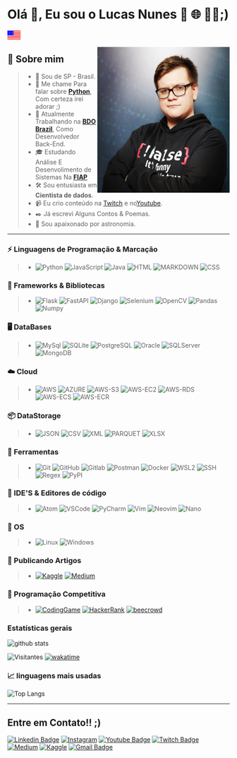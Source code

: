 # Olá 👋, Eu sou o **Lucas Nunes** 🐍 🌐 👩‍💻;)

<a href="./README.md"> <img src="./en-us.jpeg"
title="EN-US" width="30" height="20" href="README.md"/> </a>

<img src="./eu.jpeg"
title="EU" width="300" height="330" align="right" />

## 👦 Sobre mim

> * 📌 Sou de SP - Brasil.
> * 💬 Me chame Para falar sobre [**Python**](https://github.com/kilerhg/Python-Studies#readme), Com certeza irei adorar ;)
> * 💼 Atualmente Trabalhando na [**BDO Brazil**](https://www.linkedin.com/company/bdobrazil), Como Desenvolvedor Back-End.
> * 🎓 Estudando Análise E Desenvolimento de Sistemas Na [**FIAP**](https://www.fiap.com.br/)
> * 🛠️ Sou entusiasta em **Cientista de dados**.
> * 📹 Eu crio conteúdo na [Twitch](https://twitch.tv/kilerhg) e no[Youtube](https://www.youtube.com/channel/UCHwKv2z-bKtuReIqssMuMkw).
> * ✒️ Já escrevi Alguns Contos & Poemas.
> * 🔭 Sou apaixonado por astronomia.

---------------

### ⚡ Linguagens de Programação & Marcação

> * ![Python](https://img.shields.io/badge/-Python-181717?&logo=Python&logoColor=FFFFFF) ![JavaScript](https://img.shields.io/badge/-JavaScript-181717?&logo=JavaScript&logoColor=FFFFFF) ![Java](https://img.shields.io/badge/-JAVA-181717?&logo=java&logoColor=FFFFFF) ![HTML](https://img.shields.io/badge/-HTML-181717?&logo=HTML5&logoColor=FFFFFF) ![MARKDOWN](https://img.shields.io/badge/-MD-181717?&logo=MARKDOWN&logoColor=FFFFFF) ![CSS](https://img.shields.io/badge/-CSS-181717?&logo=css3&logoColor=FFFFFF)

### 🤖 Frameworks & Bibliotecas

> * ![Flask](https://img.shields.io/badge/-Flask-181717?&logo=Flask&logoColor=FFFFFF) ![FastAPI](https://img.shields.io/badge/-FastAPI-181717?&logo=FastAPI&logoColor=FFFFFF) ![Django](https://img.shields.io/badge/-Django-181717?&logo=Django&logoColor=FFFFFF) ![Selenium](https://img.shields.io/badge/-Selenium-181717?&logo=Selenium&logoColor=FFFFFF) ![OpenCV](https://img.shields.io/badge/-OpenCV-181717?&logo=OpenCV&logoColor=FFFFFF) ![Pandas](https://img.shields.io/badge/-Pandas-181717?&logo=Pandas&logoColor=FFFFFF) ![Numpy](https://img.shields.io/badge/-Numpy-181717?&logo=Numpy&logoColor=FFFFFF)

### 🖥 DataBases

> * ![MySql](https://img.shields.io/badge/-MySql-181717?&logo=MySQL&logoColor=FFFFFF) ![SQLite](https://img.shields.io/badge/-SQLite-181717?&logo=sqlite&logoColor=FFFFFF) ![PostgreSQL](https://img.shields.io/badge/-PostgreSQL-181717?&logo=postgresql&logoColor=FFFFFF) ![Oracle](https://img.shields.io/badge/-Oracle-181717?&logo=oracle&logoColor=FFFFFF) ![SQLServer](https://img.shields.io/badge/-SQLServer-181717?&logo=Microsoft+SQL+Server&logoColor=FFFFFF) ![MongoDB](https://img.shields.io/badge/-MongoDB-181717?&logo=mongodb&logoColor=FFFFFF)

### ☁️ Cloud

> * ![AWS](https://img.shields.io/badge/-AWS-181717?&logo=Amazon-AWS&logoColor=FFFFFF) ![AZURE](https://img.shields.io/badge/-AZURE-181717?&logo=Microsoft-Azure&logoColor=FFFFFF) ![AWS-S3](https://img.shields.io/badge/-AWS_S3-181717?&logo=AMAZON-S3&logoColor=FFFFFF) ![AWS-EC2](https://img.shields.io/badge/-AWS_EC2-181717?&logo=AMAZON-EC2&logoColor=FFFFFF) ![AWS-RDS](https://img.shields.io/badge/-AWS_RDS-181717?&logo=AMAZON-RDS&logoColor=FFFFFF) ![AWS-ECS](https://img.shields.io/badge/-AWS_ECS-181717?&logo=AMAZON-ECS&logoColor=FFFFFF) ![AWS-ECR](https://img.shields.io/badge/-AWS_ECR-181717?&logo=AMAZON-ECR&logoColor=FFFFFF) 

### 📦 DataStorage

> * ![JSON](https://img.shields.io/badge/-JSON-181717?&logo=json&logoColor=FFFFFF) ![CSV](https://img.shields.io/badge/-CSV-181717?&logo=databricks&logoColor=FFFFFF) ![XML](https://img.shields.io/badge/-XML-181717?&logo=CodersRank&logoColor=FFFFFF) ![PARQUET](https://img.shields.io/badge/-PARQUET-181717?&logo=databricks&logoColor=FFFFFF) ![XLSX](https://img.shields.io/badge/-XLSX-181717?&logo=Microsoft+Excel&logoColor=FFFFFF)

### 🧰 Ferramentas

> * ![Git](https://img.shields.io/badge/-Git-181717?&logo=git&logoColor=FFFFFF) ![GitHub](https://img.shields.io/badge/-GitHub-181717?&logo=GitHub&logoColor=FFFFFF) ![Gitlab](https://img.shields.io/badge/-GitLab-181717?&logo=GitLab&logoColor=FFFFFF) ![Postman](https://img.shields.io/badge/-Postman-181717?&logo=Postman&logoColor=FFFFFF) ![Docker](https://img.shields.io/badge/-Docker-181717?&logo=Docker&logoColor=FFFFFF) ![WSL2](https://img.shields.io/badge/-WSL2-181717?&logo=microsoft&logoColor=FFFFFF) ![SSH](https://img.shields.io/badge/-SSH-181717?&logo=GNU+Bash&logoColor=FFFFFF) ![Regex](https://img.shields.io/badge/-Regex-181717?&logoColor=FFFFFF)  ![PyPI](https://img.shields.io/badge/-PyPI-181717?&logo=PyPI&logoColor=FFFFFF)

### 💚 IDE'S & Editores de código

> * ![Atom](https://img.shields.io/badge/-Atom-181717?&logo=Atom&logoColor=FFFFFF) ![VSCode](https://img.shields.io/badge/-VSCode-181717?&logo=Visual%20Studio%20Code&logoColor=FFFFFF) ![PyCharm](https://img.shields.io/badge/-PyCharm-181717?&logo=PyCharm&logoColor=FFFFFF) ![Vim](https://img.shields.io/badge/-Vim-181717?&logo=vim&logoColor=FFFFFF) ![Neovim](https://img.shields.io/badge/-Neovim-181717?&logo=Neovim&logoColor=FFFFFF) ![Nano](https://img.shields.io/badge/-Nano-181717?&logo=Nano&logoColor=FFFFFF)

### 🐧 OS

> * ![Linux](https://img.shields.io/badge/-Linux-181717?&logo=Linux&logoColor=FFFFFF) ![Windows](https://img.shields.io/badge/-Windows-181717?&logo=Windows&logoColor=FFFFFF)

### 📔 Publicando Artigos

> * [![Kaggle](https://img.shields.io/badge/-Kaggle-181717?&logo=Kaggle&logoColor=FFFFFF)](https://www.kaggle.com/kilerhg) [![Medium](https://img.shields.io/badge/-Medium-181717?&logo=Medium&logoColor=FFFFFF)](https://medium.com/@kilerhg)

### 🏅 Programação Competitiva

> * [![CodingGame](https://img.shields.io/badge/-CodinGame-181717?&logo=CodinGame&logoColor=FFFFFF)](https://www.codingame.com/profile/1f76d58b42e9a98e275492628fc71a4a8390905) [![HackerRank](https://img.shields.io/badge/-HackerRank-181717?&logo=HackerRank&logoColor=FFFFFF)](https://medium.com/@kilerhg) [![beecrowd](https://img.shields.io/badge/-Beecrowd-181717?&logo=beecrowd&logoColor=FFFFFF)](https://www.beecrowd.com.br/judge/pt/profile/451947)

### Estatísticas gerais

![github stats](https://github-readme-stats.vercel.app/api?username=kilerhg&show_icons=true&hide_border=true&theme=highcontrast&show_icons=true)

![Visitantes](https://komarev.com/ghpvc/?username=kilerhg) [![wakatime](https://wakatime.com/badge/user/f9ef48ca-e899-4e4f-9673-ff0acd8f2b9a.svg)](https://wakatime.com/@f9ef48ca-e899-4e4f-9673-ff0acd8f2b9a)

### 📈  linguagens mais usadas

![Top Langs](https://github-readme-stats.vercel.app/api/top-langs/?username=kilerhg&layout=hide_border=true&theme=highcontrast&show_icons=true&hide=HTML,CSS,JavaScript,Jupyter%20Notebook,PHP)

---------------

## **Entre em Contato!!** ;)

[![Linkedin Badge](https://img.shields.io/badge/-LinkedIn-blue?style=flat-square&logo=Linkedin&logoColor=white)](https://www.linkedin.com/in/lucasnunesdeassis/)  [![Instagram](https://img.shields.io/badge/-Instagram-E4405F?&logo=Instagram&logoColor=FFFFFF)](https://www.instagram.com/kilerhg/) [![Youtube Badge](https://img.shields.io/badge/-Youtube-c14438?style=flat-square&logo=Youtube&logoColor=white)](https://www.youtube.com/channel/UCHwKv2z-bKtuReIqssMuMkw) [![Twitch Badge](https://img.shields.io/badge/-Twitch-blueviolet?style=flat-square&logo=Twitch&logoColor=white)](https://twitch.tv/kilerhg) [![Medium](https://img.shields.io/badge/-Medium-181717?&logo=medium&logoColor=FFFFFF)](https://medium.com/@kilerhg) [![Kaggle](https://img.shields.io/badge/-Kaggle-00c1fc?&logo=kaggle&logoColor=FFFFFF)](https://www.kaggle.com/kilerhg) [![Gmail Badge](https://img.shields.io/badge/-Gmail-c14438?style=flat-square&logo=Gmail&logoColor=white)](mailto:lucas.nunes.de.assis@gmail.com)
